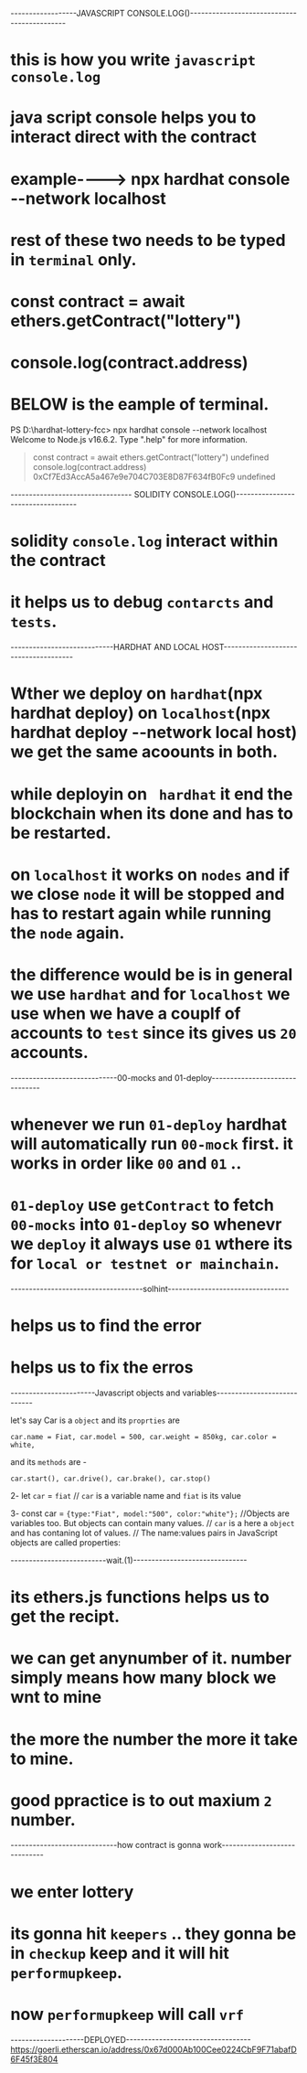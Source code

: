 ------------------JAVASCRIPT CONSOLE.LOG()--------------------------------------------

# this is how you write `javascript console.log`
# java script console helps you to interact direct with the contract
# example----> npx hardhat console --network localhost
# rest of these two needs to be typed in `terminal` only.
# const contract = await ethers.getContract("lottery")
#  console.log(contract.address)
# BELOW is the eample of terminal.

PS D:\hardhat-lottery-fcc> npx hardhat console --network localhost
Welcome to Node.js v16.6.2.
Type ".help" for more information.
> const contract = await ethers.getContract("lottery")
undefined
> console.log(contract.address)
0xCf7Ed3AccA5a467e9e704C703E8D87F634fB0Fc9
undefined
>

--------------------------------- SOLIDITY CONSOLE.LOG()----------------------------------
# solidity `console.log` interact within the contract
# it helps us to debug `contarcts` and `tests`.



----------------------------HARDHAT AND LOCAL HOST-------------------------------------

# Wther we deploy on `hardhat`(npx hardhat deploy) on `localhost`(npx hardhat deploy --network local host) we get the same acoounts in both.

# while deployin on ` hardhat` it end the blockchain when its done and has to be restarted.

# on `localhost` it works on `nodes` and if we close `node` it will be stopped and has to restart again while running the `node` again.

# the difference would be is in general we use `hardhat` and for `localhost` we use when we have a couplf of accounts to `test` since its gives us `20` accounts.



-----------------------------00-mocks and 01-deploy-------------------------------

# whenever we run `01-deploy` hardhat will automatically run `00-mock` first. it works in order like `00` and `01` ..

# `01-deploy` use `getContract` to fetch `00-mocks` into `01-deploy` so whenevr we `deploy` it always use `01` wthere its for `local or testnet or mainchain`.


------------------------------------solhint---------------------------------
# helps us to find the error
# helps us to fix the erros



-----------------------Javascript objects and variables----------------------------

let's say Car is a `object` and its `proprties` are 

`car.name = Fiat, car.model = 500, car.weight = 850kg, car.color = white,`

and its `methods` are -

`car.start(), car.drive(), car.brake(), car.stop()`

2- let `car` = `fiat` 
// `car` is a variable name and `fiat` is its value

3- const car = `{type:"Fiat", model:"500", color:"white"};`
//Objects are variables too. But objects can contain many values.
// `car` is a here a `object` and  has contaning lot of values.
// The name:values pairs in JavaScript objects are called properties:



--------------------------wait.(1)-------------------------------
# its ethers.js functions helps us to get the recipt.
# we can get anynumber of it. number simply means how many block we wnt to mine
# the more the number the more it take to mine.
# good ppractice is to out maxium `2` number.


-----------------------------how contract is gonna work-----------------------------

# we enter lottery
# its gonna hit `keepers` .. they gonna be in `checkup` keep and it will hit `performupkeep`.

# now `performupkeep` will call `vrf`






--------------------DEPLOYED----------------------------------
https://goerli.etherscan.io/address/0x67d000Ab100Cee0224CbF9F71abafD6F45f3E804